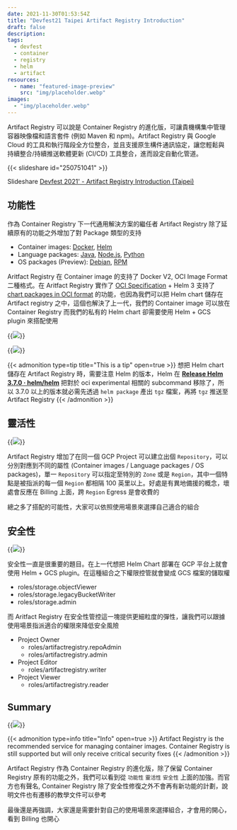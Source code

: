 ```yaml
---
date: 2021-11-30T01:53:54Z
title: "Devfest21 Taipei Artifact Registry Introduction"
draft: false
description:
tags:
  - devfest
  - container
  - registry
  - helm
  - artifact
resources:
  - name: "featured-image-preview"
    src: "img/placeholder.webp"
images:
  - "img/placeholder.webp"
---
```


Artifact Registry 可以說是 Container Registry 的進化版，可讓貴機構集中管理容器映像檔和語言套件 (例如 Maven 和 npm)。Artifact Registry 與 Google Cloud 的工具和執行階段全方位整合，並且支援原生構件通訊協定，讓您輕鬆與持續整合/持續推送軟體更新 (CI/CD) 工具整合，進而設定自動化管道。

<!--more-->

{{< slideshare id="250751041" >}}

Slideshare [Devfest 2021' - Artifact Registry Introduction (Taipei)](https://www.slideshare.net/cagechung/devfest-2021-artifact-registry-introduction-taipei)

## 功能性

作為 Container Registry 下一代通用解決方案的繼任者 Artifact Registry 除了延續原有的功能之外增加了對 Package 類型的支持

- Container images: [Docker](https://cloud.google.com/artifact-registry/docs/docker), [Helm](https://cloud.google.com/artifact-registry/docs/helm)
- Language packages: [Java](https://cloud.google.com/artifact-registry/docs/java), [Node.js](https://cloud.google.com/artifact-registry/docs/nodejs), [Python](https://cloud.google.com/artifact-registry/docs/python)
- OS packages (Preview): [Debian](https://cloud.google.com/artifact-registry/docs/os-packages/debian), [RPM](https://cloud.google.com/artifact-registry/docs/os-packages/rpm)

Aritfact Registry 在 Container image 的支持了 Docker V2, OCI Image Format 二種格式。在 Aritfact Registry 實作了 [OCI Specification](https://github.com/opencontainers/distribution-spec/blob/master/spec.md) + Helm 3 支持了 [chart packages in OCI format](https://helm.sh/docs/topics/registries/) 的功能，也因為我們可以把 Helm chart 儲存在 Artifact registry 之中，這個也解決了上一代，我們的 Container image 可以放在 Container Registry 而我們的私有的 Helm chart 卻需要使用 Helm + GCS plugin 來搭配使用

{{<image src="img/1.png" caption="Container Registry + Helm + GCS plugin">}}

{{<image src="img/2.png" caption="Artifact Registry">}}

{{< admonition type=tip title="This is a tip" open=true >}}
想把 Helm chart 儲存在 Artifact Registry 時，需要注意 Helm 的版本，Helm 在 **[Release Helm 3.7.0 · helm/helm](https://github.com/helm/helm/releases/tag/v3.7.0)** 把對於 oci experimental 相關的 subcommand 移除了，所以 3.7.0 以上的版本就必需先透過 `helm package` 產出 `tgz` 檔案，再將 `tgz` 推送至 Artifact Registry
{{< /admonition >}}

## 靈活性

{{<image src="img/3.png" caption="Multiple repositories">}}

Artifact Registry 增加了在同一個 GCP Project 可以建立出個 `Repository`，可以分別對應到不同的屬性 (Container images / Language packages / OS packages)，單一 `Repository` 可以指定至特別的 `Zone` 或是 `Region`，其中一個特點是被指派的每一個 `Region` 都相隔 100 英里以上。好處是有異地備援的概念，壞處會反應在 Billing 上面，跨 `Region` Egress 是會收費的

總之多了搭配的可能性，大家可以依照使用場景來選擇自己適合的組合

## 安全性

{{<image src="img/4.png" caption="IAM Role">}}

安全性一直是很重要的題目。在上一代想把 Helm Chart 部署在 GCP 平台上就會使用 Helm + GCS plugin。在這種組合之下權限控管就會變成 GCS 檔案的儲取權

- roles/storage.objectViewer
- roles/storage.legacyBucketWriter
- roles/storage.admin

而 Aritfact Registry 在安全性管控這一塊提供更細粒度的彈性，讓我們可以跟據使用場景指派適合的權限來降低安全風險

- Project Owner
  - roles/artifactregistry.repoAdmin
  - roles/artifactregistry.admin
- Project Editor
  - roles/artifactregistry.writer
- Project Viewer
  - roles/artifactregistry.reader

## Summary

{{<image src="img/5.png" caption="Summary">}}

{{< admonition type=info title="Info" open=true >}}
Artifact Registry is the recommended service for managing container images. Container Registry is still supported but will only receive critical security fixes
{{< /admonition >}}

Artifact Registry 作為 Container Registry 的進化版，除了保留 Container Registry 原有的功能之外，我們可以看到從 `功能性` `靈活性` `安全性` 上面的加強。而官方也有聲名, Container Registry 除了安全性修復之外不會再有新功能的計劃，說明文件也有遷移的教學文件可以參考

最後還是再強調，大家還是需要針對自己的使用場景來選擇組合，才會用的開心，看到 Billing 也開心